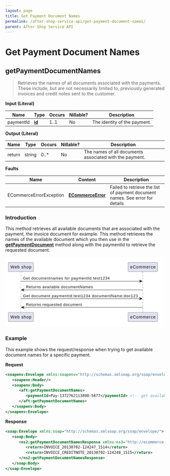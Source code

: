 ```yaml
---
layout: page
title: Get Payment Document Names
permalink: /after-shop-service-api/get-payment-document-names/
parent: After Shop Service API
---
```



# Get Payment Document Names 

## getPaymentDocumentNames
> Retrieves the names of all documents associated with the payments.
> These include, but are not necessarily limited to, previously generated
> invoices and credit notes sent to the customer.

**Input (Literal)**

| Name      | Type                      | Occurs | Nillable? | Description                  |
|-----------|---------------------------|--------|-----------|------------------------------|
| paymentId | **[id](/development/api-types/simple-types/)** | 1..1   | No        | The identity of the payment. |

**Output (Literal)**

| Name   | Type   | Occurs | Nillable? | Description                                             |
|--------|--------|--------|-----------|---------------------------------------------------------|
| return | string | 0..\*  | No        | The names of all documents associated with the payment. |

**Faults**

| Name                    | Content                                | Description                                                                  |
|-------------------------|----------------------------------------|------------------------------------------------------------------------------|
| ECommerceErrorException | **[ECommerceError](/development/api-types/ecommerceerror/)**   | Failed to retrieve the list of payment document names. See error for details |

### Introduction
This method retrieves all available documents that are associated with
the payment, the invoice document for example. This method retrieves the
names of the available document which you then use in the
[**getPaymentDocument**](/after-shop-service-api/getpaymentdocument/) method along with the paymentId to
retrieve the requested document.

![](../../attachments/1476098/128286757.png)

### Example
This example shows the request/response when trying to get available
document names for a specific payment.

**Request**
```xml
<soapenv:Envelope xmlns:soapenv="http://schemas.xmlsoap.org/soap/envelope/" xmlns:aft="http://ecommerce.resurs.com/v4/msg/aftershopflow">
   <soapenv:Header/>
   <soapenv:Body>
      <aft:getPaymentDocumentNames>
         <paymentId>Pay-1372762113890-5677</paymentId> <!-- get available document names with paymentid in exshop -->
      </aft:getPaymentDocumentNames>
   </soapenv:Body>
</soapenv:Envelope>
```
**Response**
```xml
<soap:Envelope xmlns:soap="http://schemas.xmlsoap.org/soap/envelope/">
   <soap:Body>
      <ns2:getPaymentDocumentNamesResponse xmlns:ns3="http://ecommerce.resurs.com/v4/msg/exception" xmlns:ns2="http://ecommerce.resurs.com/v4/msg/aftershopflow">
         <return>INVOICE_20130702-124247_1514</return>
         <return>INVOICE_CREDITNOTE_20130702-124248_1515</return>
      </ns2:getPaymentDocumentNamesResponse>
   </soap:Body>
</soap:Envelope>
```
